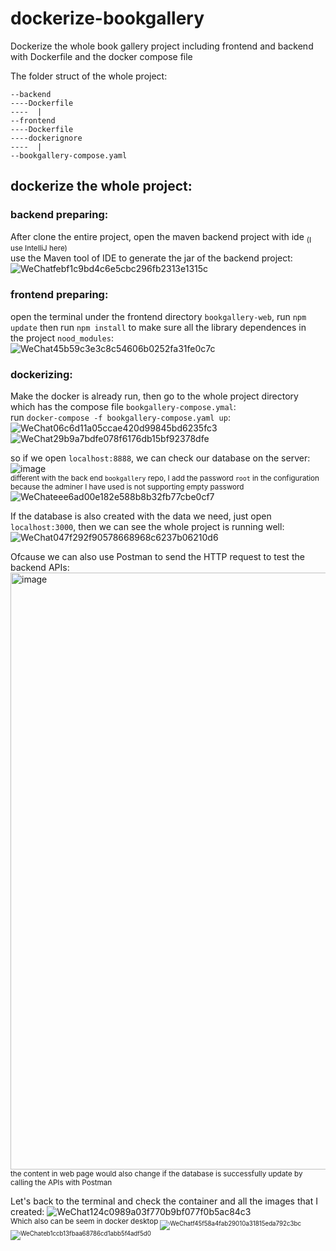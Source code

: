 # dockerize-bookgallery  
Dockerize the whole book gallery project including frontend and  backend with Dockerfile and the docker compose file

The folder struct of the whole project:  
```
--backend
----Dockerfile
----  |  
--frontend
----Dockerfile  
----dockerignore
----  |
--bookgallery-compose.yaml  
```

## dockerize the whole project:  
### backend preparing:
After clone the entire project, open the maven backend project with ide <sub>(I use IntelliJ here)</sub>  
use the Maven tool of IDE to generate the jar of the backend project:  
![WeChatfebf1c9bd4c6e5cbc296fb2313e1315c](https://github.com/LukeYu-RX78/dockerize-bookgallery/assets/116868785/2bd2a71a-38bd-49c6-860c-8d69eb864e40)  

### frontend preparing:
open the terminal under the frontend directory `bookgallery-web`, run `npm update` then run `npm install` to make sure all the library dependences in  
the project `nood_modules`:  
![WeChat45b59c3e3c8c54606b0252fa31fe0c7c](https://github.com/LukeYu-RX78/dockerize-bookgallery/assets/116868785/2a825830-2046-460e-8616-09ab56add04f)  

### dockerizing:
Make the docker is already run, then go to the whole project directory which has the compose file `bookgallery-compose.ymal`:  
run `docker-compose -f bookgallery-compose.yaml up`:  
![WeChat06c6d11a05ccae420d99845bd6235fc3](https://github.com/LukeYu-RX78/dockerize-bookgallery/assets/116868785/847b67fa-1dfa-4176-8bdf-242e40ab9fe3)  
![WeChat29b9a7bdfe078f6176db15bf92378dfe](https://github.com/LukeYu-RX78/dockerize-bookgallery/assets/116868785/747dacfd-2523-4f03-a88d-715c47e9557e)  

so if we open `localhost:8888`, we can check our database on the server:  
![image](https://github.com/LukeYu-RX78/dockerize-bookgallery/assets/116868785/af2d9308-cfe4-4d46-b7a5-ebe4ac15fbd9)  
<sub>different with the back end `bookgallery` repo, I add the password `root` in the configuration because the adminer I have used is not supporting empty password</sub>  
![WeChateee6ad00e182e588b8b32fb77cbe0cf7](https://github.com/LukeYu-RX78/dockerize-bookgallery/assets/116868785/e774065f-c5c6-4c7b-8fd7-377798f2c835)  

If the database is also created with the data we need, just open `localhost:3000`, then we can see the whole project is running well:
![WeChat047f292f90578668968c6237b06210d6](https://github.com/LukeYu-RX78/dockerize-bookgallery/assets/116868785/8f8a0326-3cd5-4809-9ca6-ff92d25e3c14)  

Ofcause we can also use Postman to send the HTTP request to test the backend APIs:
<img width="955" alt="image" src="https://github.com/LukeYu-RX78/dockerize-bookgallery/assets/116868785/7753d545-1274-4f84-9dca-66c0db4bab64">  
<sub>the content in web page would also change if the database is successfully update by calling the APIs with Postman<sub/>

Let's back to the terminal and check the container and all the images that I created:
![WeChat124c0989a03f770b9bf077f0b5ac84c3](https://github.com/LukeYu-RX78/dockerize-bookgallery/assets/116868785/88330a09-bc23-4d24-8786-7b4368f5967a)  
<sub>Which also can be seem in docker desktop<sub/>
![WeChatf45f58a4fab29010a31815eda792c3bc](https://github.com/LukeYu-RX78/dockerize-bookgallery/assets/116868785/b98019a5-2482-45bc-b67b-edd6161f25e1)  
![WeChateb1ccb13fbaa68786cd1abb5f4adf5d0](https://github.com/LukeYu-RX78/dockerize-bookgallery/assets/116868785/11dcb5c8-c716-40d8-8c4a-804a661aef3b)  







